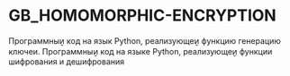 # GB_HOMOMORPHIC-ENCRYPTION
Программныи̮ код на язык Python, реализующеи̮ функцию генерацию ключеи.
Программныи̮ код на языке Python, реализующеи̮ функции шифрования и дешифрования

